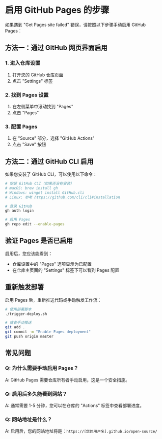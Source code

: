 # 启用 GitHub Pages 的步骤

如果遇到 "Get Pages site failed" 错误，请按照以下步骤手动启用 GitHub Pages：

## 方法一：通过 GitHub 网页界面启用

### 1. 进入仓库设置
1. 打开您的 GitHub 仓库页面
2. 点击 "Settings" 标签

### 2. 找到 Pages 设置
1. 在左侧菜单中滚动找到 "Pages"
2. 点击 "Pages"

### 3. 配置 Pages
1. 在 "Source" 部分，选择 "GitHub Actions"
2. 点击 "Save" 按钮

## 方法二：通过 GitHub CLI 启用

如果您安装了 GitHub CLI，可以使用以下命令：

```bash
# 安装 GitHub CLI（如果还没有安装）
# macOS: brew install gh
# Windows: winget install GitHub.cli
# Linux: 参考 https://github.com/cli/cli#installation

# 登录 GitHub
gh auth login

# 启用 Pages
gh repo edit --enable-pages
```

## 验证 Pages 是否已启用

启用后，您应该能看到：
- 仓库设置中的 "Pages" 选项显示为已配置
- 在仓库主页面的 "Settings" 标签下可以看到 Pages 配置

## 重新触发部署

启用 Pages 后，重新推送代码或手动触发工作流：

```bash
# 使用部署脚本
./trigger-deploy.sh

# 或者手动推送
git add .
git commit -m "Enable Pages deployment"
git push origin master
```

## 常见问题

### Q: 为什么需要手动启用 Pages？
A: GitHub Pages 需要仓库所有者手动启用，这是一个安全措施。

### Q: 启用后多久能看到网站？
A: 通常需要 1-5 分钟，您可以在仓库的 "Actions" 标签中查看部署进度。

### Q: 网站地址是什么？
A: 启用后，您的网站地址将是：`https://[您的用户名].github.io/open-source/` 